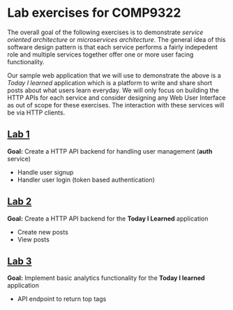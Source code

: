 # Lab exercises for COMP9322

The overall goal of the following exercises is to demonstrate *service oriented architecture* or *microservices architecture*.
The general idea of this software design pattern is that each service performs a fairly indepedent role and multiple
services together offer one or more user facing functionality.

Our sample web application that we will use to demonstrate the above is a *Today I learned* application which is a
platform to write and share short posts about what users learn everyday. We will only focus on building the HTTP APIs
for each service and consider designing any Web User Interface as out of scope for these exercises. The interaction
with these services will be via HTTP clients.

## [Lab 1](./lab-1)

**Goal:** Create a HTTP API backend for handling user management (**auth** service)

- Handle user signup
- Handler user login (token based authentication)

## [Lab 2](./lab-2)

**Goal:** Create a HTTP API backend for the __Today I Learned__ application

- Create new posts
- View posts

## [Lab 3](./lab-3)

**Goal:** Implement basic analytics functionality for the __Today I learned__ application

- API endpoint to return top tags


